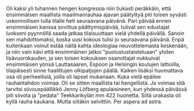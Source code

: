 
Oli kaksi yli tuhannen hengen kongressia niin tiukasti peräkkäin, että ensimmäisen maallista 
maailmanrauhaa ajavan päätyttyä piti toisen syvästi uskonnollisen tulla tilalle heti seuraavana päivänä. 
Pari päivää ennen ensimmäisen kanssa sovittua päättymispäivää, tulivat sen edustajat luokseni 
pyynnöllä saada jatkaa tilaisuuttaan vielä yhdellä päivällä. Sanoin sen mahdottomaksi, koska uusi 
kokous tulisi jo seuraavana päivänä. Enpä kuitenkaan voinut estää näitä kahta ideologiaa 
neuvottelemasta keskenään, ja niin vain kävi että ensimmäinen jatkoi "puolustustaisteluaan" yhden 
lisävuorokauden, ja sen toisen kokouksen osanottajat nukkuivat ensimmäisen yönsä Lauttasaaren, 
Espoon ja Helsingin koulujen lattioilla, tilapäisesti sinne haalittujen olkipatjojen päällä. Kaiken lisäksi 
huomattava osa oli perheellisiä, joilla oli lapset mukanaan. Kuka vielä epäilee rauhantahdon voimaa. 
Oli se sitten maallista tai hengellistä. Ja voimaa sitä tarvitsi siivouspäällikkö Jenny Löfberg 
apulaisineen, kun yhdessä päivässä piti siivota ja "pedata" Teekkarikylän mm 422 huonetta. Siitä 
urakasta oli kyllä rauha kaukana. Mutta siitäkin selvittiin. Per aspera ad astra.